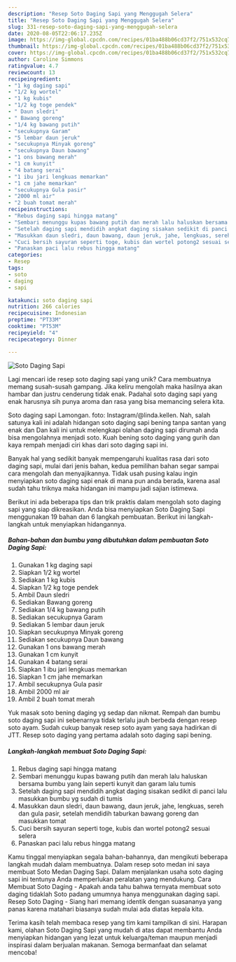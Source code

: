 ```yaml
---
description: "Resep Soto Daging Sapi yang Menggugah Selera"
title: "Resep Soto Daging Sapi yang Menggugah Selera"
slug: 331-resep-soto-daging-sapi-yang-menggugah-selera
date: 2020-08-05T22:06:17.235Z
image: https://img-global.cpcdn.com/recipes/01ba488b06cd37f2/751x532cq70/soto-daging-sapi-foto-resep-utama.jpg
thumbnail: https://img-global.cpcdn.com/recipes/01ba488b06cd37f2/751x532cq70/soto-daging-sapi-foto-resep-utama.jpg
cover: https://img-global.cpcdn.com/recipes/01ba488b06cd37f2/751x532cq70/soto-daging-sapi-foto-resep-utama.jpg
author: Caroline Simmons
ratingvalue: 4.7
reviewcount: 13
recipeingredient:
- "1 kg daging sapi"
- "1/2 kg wortel"
- "1 kg kubis"
- "1/2 kg toge pendek"
- " Daun sledri"
- " Bawang goreng"
- "1/4 kg bawang putih"
- "secukupnya Garam"
- "5 lembar daun jeruk"
- "secukupnya Minyak goreng"
- "secukupnya Daun bawang"
- "1 ons bawang merah"
- "1 cm kunyit"
- "4 batang serai"
- "1 ibu jari lengkuas memarkan"
- "1 cm jahe memarkan"
- "secukupnya Gula pasir"
- "2000 ml air"
- "2 buah tomat merah"
recipeinstructions:
- "Rebus daging sapi hingga matang"
- "Sembari menunggu kupas bawang putih dan merah lalu haluskan bersama bumbu yang lain seperti kunyit dan garam lalu tumis"
- "Setelah daging sapi mendidih angkat daging sisakan sedikit di panci lalu masukkan bumbu yg sudah di tumis"
- "Masukkan daun sledri, daun bawang, daun jeruk, jahe, lengkuas, sereh dan gula pasir, setelah mendidih taburkan bawang goreng dan masukkan tomat"
- "Cuci bersih sayuran seperti toge, kubis dan wortel potong2 sesuai selera"
- "Panaskan paci lalu rebus hingga matang"
categories:
- Resep
tags:
- soto
- daging
- sapi

katakunci: soto daging sapi 
nutrition: 266 calories
recipecuisine: Indonesian
preptime: "PT33M"
cooktime: "PT53M"
recipeyield: "4"
recipecategory: Dinner

---
```



![Soto Daging Sapi](https://img-global.cpcdn.com/recipes/01ba488b06cd37f2/751x532cq70/soto-daging-sapi-foto-resep-utama.jpg)

Lagi mencari ide resep soto daging sapi yang unik? Cara membuatnya memang susah-susah gampang. Jika keliru mengolah maka hasilnya akan hambar dan justru cenderung tidak enak. Padahal soto daging sapi yang enak harusnya sih punya aroma dan rasa yang bisa memancing selera kita.

Soto daging sapi Lamongan. foto: Instagram/@linda.kellen. Nah, salah satunya kali ini adalah hidangan soto daging sapi bening tanpa santan yang enak dan Dan kali ini untuk melengkapi olahan daging sapi dirumah anda bisa mengolahnya menjadi soto. Kuah bening soto daging yang gurih dan kaya rempah menjadi ciri khas dari soto daging sapi ini.

Banyak hal yang sedikit banyak mempengaruhi kualitas rasa dari soto daging sapi, mulai dari jenis bahan, kedua pemilihan bahan segar sampai cara mengolah dan menyajikannya. Tidak usah pusing kalau ingin menyiapkan soto daging sapi enak di mana pun anda berada, karena asal sudah tahu triknya maka hidangan ini mampu jadi sajian istimewa.


Berikut ini ada beberapa tips dan trik praktis dalam mengolah soto daging sapi yang siap dikreasikan. Anda bisa menyiapkan Soto Daging Sapi menggunakan 19 bahan dan 6 langkah pembuatan. Berikut ini langkah-langkah untuk menyiapkan hidangannya.

<!--inarticleads1-->

##### Bahan-bahan dan bumbu yang dibutuhkan dalam pembuatan Soto Daging Sapi:

1. Gunakan 1 kg daging sapi
1. Siapkan 1/2 kg wortel
1. Sediakan 1 kg kubis
1. Siapkan 1/2 kg toge pendek
1. Ambil  Daun sledri
1. Sediakan  Bawang goreng
1. Sediakan 1/4 kg bawang putih
1. Sediakan secukupnya Garam
1. Sediakan 5 lembar daun jeruk
1. Siapkan secukupnya Minyak goreng
1. Sediakan secukupnya Daun bawang
1. Gunakan 1 ons bawang merah
1. Gunakan 1 cm kunyit
1. Gunakan 4 batang serai
1. Siapkan 1 ibu jari lengkuas memarkan
1. Siapkan 1 cm jahe memarkan
1. Ambil secukupnya Gula pasir
1. Ambil 2000 ml air
1. Ambil 2 buah tomat merah


Yuk masak soto bening daging yg sedap dan nikmat. Rempah dan bumbu soto daging sapi ini sebenarnya tidak terlalu jauh berbeda dengan resep soto ayam. Sudah cukup banyak resep soto ayam yang saya hadirkan di JTT. Resep soto daging yang pertama adalah soto daging sapi bening. 

<!--inarticleads2-->

##### Langkah-langkah membuat Soto Daging Sapi:

1. Rebus daging sapi hingga matang
1. Sembari menunggu kupas bawang putih dan merah lalu haluskan bersama bumbu yang lain seperti kunyit dan garam lalu tumis
1. Setelah daging sapi mendidih angkat daging sisakan sedikit di panci lalu masukkan bumbu yg sudah di tumis
1. Masukkan daun sledri, daun bawang, daun jeruk, jahe, lengkuas, sereh dan gula pasir, setelah mendidih taburkan bawang goreng dan masukkan tomat
1. Cuci bersih sayuran seperti toge, kubis dan wortel potong2 sesuai selera
1. Panaskan paci lalu rebus hingga matang


Kamu tinggal menyiapkan segala bahan-bahannya, dan mengikuti beberapa langkah mudah dalam membuatnya. Dalam resep soto medan ini saya membuat Soto Medan Daging Sapi. Dalam menjalankan usaha soto daging sapi ini tentunya Anda memperlukan peralatan yang mendukung. Cara Membuat Soto Daging - Apakah anda tahu bahwa ternyata membuat soto daging tidaklah Soto padang umumnya hanya menggunakan daging sapi. Resep Soto Daging - Siang hari memang identik dengan suasananya yang panas karena matahari biasanya sudah mulai ada diatas kepala kita. 

Terima kasih telah membaca resep yang tim kami tampilkan di sini. Harapan kami, olahan Soto Daging Sapi yang mudah di atas dapat membantu Anda menyiapkan hidangan yang lezat untuk keluarga/teman maupun menjadi inspirasi dalam berjualan makanan. Semoga bermanfaat dan selamat mencoba!
